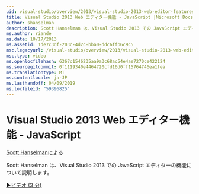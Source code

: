 ```yaml
---
uid: visual-studio/overview/2013/visual-studio-2013-web-editor-features-javascript
title: Visual Studio 2013 Web エディター機能 - JavaScript |Microsoft Docs
author: shanselman
description: Scott Hanselman は、Visual Studio 2013 での JavaScript エディターの機能について説明します。
ms.author: riande
ms.date: 10/17/2013
ms.assetid: 1de7c3df-203c-4d2c-bba0-ddc6ffb6c9c5
msc.legacyurl: /visual-studio/overview/2013/visual-studio-2013-web-editor-features-javascript
msc.type: video
ms.openlocfilehash: 6367c1546235aa9a3c68ac54e4ae7270ce422124
ms.sourcegitcommit: 0f1119340e4464720cfd16d0ff15764746ea1fea
ms.translationtype: MT
ms.contentlocale: ja-JP
ms.lasthandoff: 04/09/2019
ms.locfileid: "59396825"
---
```

# <a name="visual-studio-2013-web-editor-features---javascript"></a>Visual Studio 2013 Web エディター機能 - JavaScript

[Scott Hanselman](https://github.com/shanselman)による

Scott Hanselman は、Visual Studio 2013 での JavaScript エディターの機能について説明します。

[&#9654;ビデオ (3 分)](https://channel9.msdn.com/Blogs/ASP-NET-Site-Videos/visual-studio-2013-web-editor-features-javascript)
